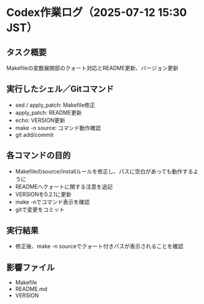 # Codex作業ログ（2025-07-12 15:30 JST）
## タスク概要
Makefileの変数展開部のクォート対応とREADME更新、バージョン更新
## 実行したシェル／Gitコマンド
- sed / apply_patch: Makefile修正
- apply_patch: README更新
- echo: VERSION更新
- make -n source: コマンド動作確認
- git add/commit
## 各コマンドの目的
- Makefileのsource/installルールを修正し、パスに空白があっても動作するように
- READMEへクォートに関する注意を追記
- VERSIONを0.2.1に更新
- make -nでコマンド表示を確認
- gitで変更をコミット
## 実行結果
- 修正後、make -n sourceでクォート付きパスが表示されることを確認
## 影響ファイル
- Makefile
- README.md
- VERSION
